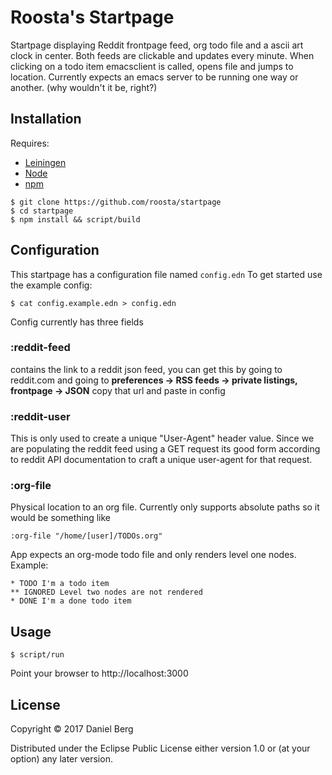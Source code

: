 # Roosta's Startpage

Startpage displaying Reddit frontpage feed, org todo file and a ascii art clock in center.
Both feeds are clickable and updates every minute. When clicking on a todo item emacsclient is called, opens file and jumps to location.
Currently expects an emacs server to be running one way or another. (why wouldn't it be, right?)

## Installation

Requires:
* [Leiningen](https://github.com/technomancy/leiningen)
* [Node](https://nodejs.org/en/)
* [npm](https://www.npmjs.com/)

```shell
$ git clone https://github.com/roosta/startpage
$ cd startpage
$ npm install && script/build
```

## Configuration
This startpage has a configuration file named ```config.edn```
To get started use the example config:
```shell
$ cat config.example.edn > config.edn
```

Config currently has three fields
### :reddit-feed
contains the link to a reddit json feed, you can get this by going to reddit.com and going to **preferences -> RSS feeds -> private listings, frontpage -> JSON** copy that url and paste in config

### :reddit-user
This is only used to create a unique "User-Agent" header value. Since we are
populating the reddit feed using a GET request its good form according to reddit
API documentation to craft a unique user-agent for that request.

### :org-file
Physical location to an org file. Currently only supports absolute paths so it would be something like
```edn
:org-file "/home/[user]/TODOs.org"
```
App expects an org-mode todo file and only renders level one nodes. Example:
```
* TODO I'm a todo item
** IGNORED Level two nodes are not rendered
* DONE I'm a done todo item
```
## Usage

```shell
$ script/run
```

Point your browser to http://localhost:3000

## License

Copyright © 2017 Daniel Berg

Distributed under the Eclipse Public License either version 1.0 or (at
your option) any later version.
